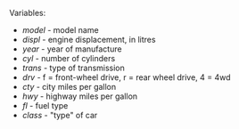 Variables:

- *model* - model name
- *displ* - engine displacement, in litres
- *year* - year of manufacture
- *cyl* - number of cylinders
- *trans* - type of transmission
- *drv* - f = front-wheel drive, r = rear wheel drive, 4 = 4wd
- *cty* - city miles per gallon
- *hwy* - highway miles per gallon
- *fl* - fuel type
- *class* - "type" of car